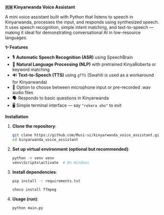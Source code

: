 **🇷🇼 Kinyarwanda Voice Assistant**

A mini voice assistant built with Python that listens to speech in Kinyarwanda, processes the input, and responds using synthesized speech.
It uses speech recognition, simple intent matching, and text-to-speech — making it ideal for demonstrating conversational AI in low-resource languages.

**✨ Features**

- 🎙️ **Automatic Speech Recognition (ASR)** using SpeechBrain
- 🧠 **Natural Language Processing (NLP)** with pretrained KinyaRoberta or keyword matching
- 🔊 **Text-to-Speech (TTS)** using `gTTS` (Swahili is used as a workaround for Kinyarwanda)
- 📁 Option to choose between microphone input or pre-recorded .wav audio files
- 🗣️ Responds to basic questions in Kinyarwanda
- 🖥️ Simple terminal interface — say `"rekera aho"` to exit

**Installation**

1. **Clone the repository**:
   ```bash
   git clone https://github.com/Musi-si/kinyarwanda_voice_assistant.git
   cd kinyarwanda_voice_assistant

2. **Set up virtual environment (optional but recommended)**:
   
   ```bash
   python -m venv venv
   venv\Scripts\activate  # On Windows
   
3. **Install dependencies**:
   ```bash
   pip install -r requirements.txt
   ```
   ```bash
   choco install ffmpeg
   ```
4.  **Usage (run)**:
      ```bash
      python main.py
